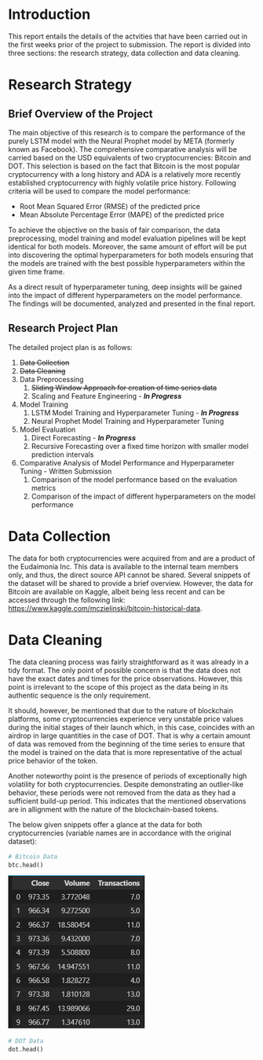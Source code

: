 # Introduction

This report entails the details of the actvities that have been carried out in the first weeks prior of the project to submission. The report is divided into three sections: the research strategy, data collection and data cleaning.

# Research Strategy

## Brief Overview of the Project
The main objective of this research is to compare the performance of the purely LSTM model with the Neural Prophet model by META (formerly known as Facebook). The comprehensive comparative analysis will be carried based on the USD equivalents of two cryptocurrencies: Bitcoin and DOT. This selection is based on the fact that Bitcoin is the most popular cryptocurrency with a long history and ADA is a relatively more recently established cryptocurrency with highly volatile price history. Following criteria will be used to compare the model performance:
- Root Mean Squared Error (RMSE) of the predicted price
- Mean Absolute Percentage Error (MAPE) of the predicted price

To achieve the objective on the basis of fair comparison, the data preprocessing, model training and model evaluation pipelines will be kept identical for both models. Moreover, the same amount of effort will be put into discovering the optimal hyperparameters for both models ensuring that the models are trained with the best possible hyperparameters within the given time frame.

As a direct result of hyperparameter tuning, deep insights will be gained into the impact of different hyperparameters on the model performance. The findings will be documented, analyzed and presented in the final report.

## Research Project Plan
The detailed project plan is as follows:
1. ~~Data Collection~~
2. ~~Data Cleaning~~
3. Data Preprocessing
    1. ~~Sliding Window Approach for creation of time series data~~
    2. Scaling and Feature Engineering - ***In Progress***
4. Model Training
    1. LSTM Model Training and Hyperparameter Tuning - ***In Progress***
    2. Neural Prophet Model Training and Hyperparameter Tuning
5. Model Evaluation
    1. Direct Forecasting - ***In Progress***
    2. Recursive Forecasting over a fixed time horizon with smaller model prediction intervals
6. Comparative Analysis of Model Performance and Hyperparameter Tuning - Written Submission
    1. Comparison of the model performance based on the evaluation metrics
    2. Comparison of the impact of different hyperparameters on the model performance

# Data Collection
The data for both cryptocurrencies were acquired from and are a product of the Eudaimonia Inc. This data is available to the internal team members only, and thus, the direct source API cannot be shared. Several snippets of the dataset will be shared to provide a brief overview. However, the data for Bitcoin are available on Kaggle, albeit being less recent and can be accessed through the following link: https://www.kaggle.com/mczielinski/bitcoin-historical-data.


# Data Cleaning

The data cleaning process was fairly straightforward as it was already in a tidy format. The only point of possible concern is that the data does not have the exact dates and times for the price observations. However, this point is irrelevant to the scope of this project as the data being in its authentic sequence is the only requirement. 

It should, however, be mentioned that due to the nature of blockchain platforms, some cryptocurrencies experience very unstable price values during the initial stages of their launch which, in this case, coincides with an airdrop in large quantities in the case of DOT. That is why a certain amount of data was removed from the beginning of the time series to ensure that the model is trained on the data that is more representative of the actual price behavior of the token.

Another noteworthy point is the presence of periods of exceptionally high volatility for both cryptocurrencies. Despite demonstrating an outlier-like behavior, these periods were not removed from the data as they had a sufficient build-up period. This indicates that the mentioned observations are in allignment with the nature of the blockchain-based tokens. 

The below given snippets offer a glance at the data for both cryptocurrencies (variable names are in accordance with the original dataset):

```python
# Bitcoin Data
btc.head()
```
![btc](image.png)

```python
# DOT Data
dot.head()
```

